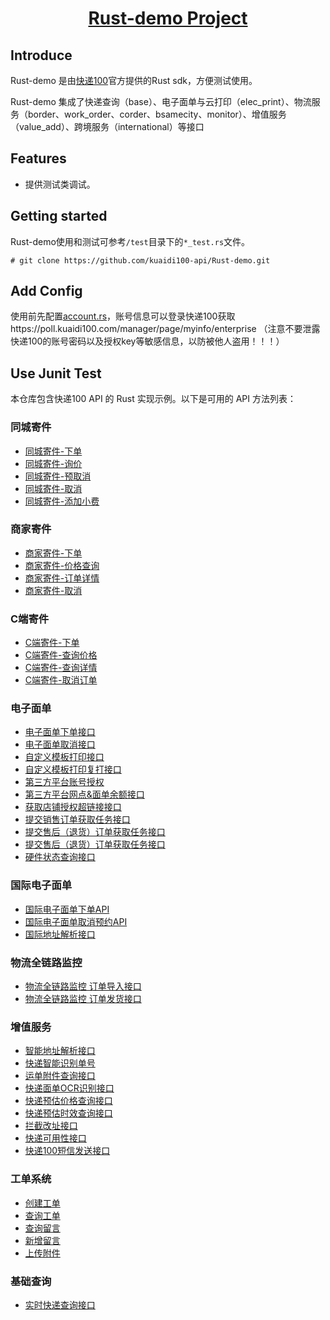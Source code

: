 <h1 align="center"><a href="https://github.com/kuaidi100-api/kuadi100-api/" target="_blank">Rust-demo Project</a></h1>

## Introduce

Rust-demo 是由[快递100](https://api.kuaidi100.com/home)官方提供的Rust sdk，方便测试使用。

Rust-demo 集成了快递查询（base）、电子面单与云打印（elec_print）、物流服务（border、work_order、corder、bsamecity、monitor）、增值服务（value_add）、跨境服务（international）等接口

## Features

- 提供测试类调试。

## Getting started

Rust-demo使用和测试可参考`/test`目录下的`*_test.rs`文件。

```
# git clone https://github.com/kuaidi100-api/Rust-demo.git
```

## Add Config

使用前先配置[account.rs](https://github.com/kuaidi100-api/Rust-demo/blob/main/src/config/account.rs)，账号信息可以登录快递100获取https://poll.kuaidi100.com/manager/page/myinfo/enterprise （注意不要泄露快递100的账号密码以及授权key等敏感信息，以防被他人盗用！！！）


## Use Junit Test

本仓库包含快递100 API 的 Rust 实现示例。以下是可用的 API 方法列表：

### 同城寄件

- [同城寄件-下单](https://github.com/kuaidi100-api/rust-demo/blob/main/src/bsamecity/bsamecity_order.rs)
- [同城寄件-询价](https://github.com/kuaidi100-api/rust-demo/blob/main/src/bsamecity/bsamecity_price.rs)
- [同城寄件-预取消](https://github.com/kuaidi100-api/rust-demo/blob/main/src/bsamecity/bsamecity_precancel.rs)
- [同城寄件-取消](https://github.com/kuaidi100-api/rust-demo/blob/main/src/bsamecity/bsamecity_cancel.rs)
- [同城寄件-添加小费](https://github.com/kuaidi100-api/rust-demo/blob/main/src/bsamecity/bsamecity_addfee.rs)

### 商家寄件

- [商家寄件-下单](https://github.com/kuaidi100-api/rust-demo/blob/main/src/border/border_create.rs)
- [商家寄件-价格查询](https://github.com/kuaidi100-api/rust-demo/blob/main/src/border/border_price.rs)
- [商家寄件-订单详情](https://github.com/kuaidi100-api/rust-demo/blob/main/src/border/border_detail.rs)
- [商家寄件-取消](https://github.com/kuaidi100-api/rust-demo/blob/main/src/border/border_cancel.rs)

### C端寄件

- [C端寄件-下单](https://github.com/kuaidi100-api/rust-demo/blob/main/src/corder/corder_create.rs)
- [C端寄件-查询价格](https://github.com/kuaidi100-api/rust-demo/blob/main/src/corder/corder_price.rs)
- [C端寄件-查询详情](https://github.com/kuaidi100-api/rust-demo/blob/main/src/corder/corder_detail.rs)
- [C端寄件-取消订单](https://github.com/kuaidi100-api/rust-demo/blob/main/src/corder/corder_cancel.rs)

### 电子面单

- [电子面单下单接口](https://github.com/kuaidi100-api/rust-demo/blob/main/src/elec_print/elec_order.rs)
- [电子面单取消接口](https://github.com/kuaidi100-api/rust-demo/blob/main/src/elec_print/elec_cancel.rs)
- [自定义模板打印接口](https://github.com/kuaidi100-api/rust-demo/blob/main/src/elec_print/elec_custom.rs)
- [自定义模板打印复打接口](https://github.com/kuaidi100-api/rust-demo/blob/main/src/elec_print/elec_printOld.rs)
- [第三方平台账号授权](https://github.com/kuaidi100-api/rust-demo/blob/main/src/elec_print/authThird.rs)
- [第三方平台网点&面单余额接口](https://github.com/kuaidi100-api/rust-demo/blob/main/src/elec_print/third_info.rs)
- [获取店铺授权超链接接口](https://github.com/kuaidi100-api/rust-demo/blob/main/src/elec_print/shop_authorize.rs)
- [提交销售订单获取任务接口](https://github.com/kuaidi100-api/rust-demo/blob/main/src/elec_print/order_task.rs)
- [提交售后（退货）订单获取任务接口](https://github.com/kuaidi100-api/rust-demo/blob/main/src/elec_print/logistic_send.rs)
- [提交售后（退货）订单获取任务接口](https://github.com/kuaidi100-api/rust-demo/blob/main/src/elec_print/refundOrder_task.rs)
- [硬件状态查询接口](https://github.com/kuaidi100-api/rust-demo/blob/main/src/elec_print/print_task.rs)

### 国际电子面单

- [国际电子面单下单API](https://github.com/kuaidi100-api/rust-demo/blob/main/src/international/pick_up.rs)
- [国际电子面单取消预约API](https://github.com/kuaidi100-api/rust-demo/blob/main/src/international/cancel_pick_up.rs)
- [国际地址解析接口](https://github.com/kuaidi100-api/rust-demo/blob/main/src/international/international_address_resolution.rs)

### 物流全链路监控

- [物流全链路监控 订单导入接口](https://github.com/kuaidi100-api/rust-demo/blob/main/src/monitor/monitor_orderExport.rs)
- [物流全链路监控 订单发货接口](https://github.com/kuaidi100-api/rust-demo/blob/main/src/monitor/monitor_sendOut.rs)

### 增值服务

- [智能地址解析接口](https://github.com/kuaidi100-api/rust-demo/blob/main/src/value_add/address_resolution.rs)
- [快递智能识别单号](https://github.com/kuaidi100-api/rust-demo/blob/main/src/value_add/auto_number.rs)
- [运单附件查询接口](https://github.com/kuaidi100-api/rust-demo/blob/main/src/value_add/back_order.rs)
- [快递面单OCR识别接口](https://github.com/kuaidi100-api/rust-demo/blob/main/src/value_add/det_ocr.rs)
- [快递预估价格查询接口](https://github.com/kuaidi100-api/rust-demo/blob/main/src/value_add/estimate_price.rs)
- [快递预估时效查询接口](https://github.com/kuaidi100-api/rust-demo/blob/main/src/value_add/estimate_time.rs)
- [拦截改址接口](https://github.com/kuaidi100-api/rust-demo/blob/main/src/value_add/intercept_order.rs)
- [快递可用性接口](https://github.com/kuaidi100-api/rust-demo/blob/main/src/value_add/reachable.rs)
- [快递100短信发送接口](https://github.com/kuaidi100-api/rust-demo/blob/main/src/value_add/sms_send.rs)

### 工单系统

- [创建工单](https://github.com/kuaidi100-api/rust-demo/blob/main/src/workorder/work_order_create.rs)
- [查询工单](https://github.com/kuaidi100-api/rust-demo/blob/main/src/workorder/work_order_query.rs)
- [查询留言](https://github.com/kuaidi100-api/rust-demo/blob/main/src/workorder/work_order_reply.rs)
- [新增留言](https://github.com/kuaidi100-api/rust-demo/blob/main/src/workorder/work_order_reply.rs)
- [上传附件](https://github.com/kuaidi100-api/rust-demo/blob/main/src/workorder/work_order_upload.rs)

### 基础查询

- [实时快递查询接口](https://github.com/kuaidi100-api/rust-demo/blob/main/src/base/query.rs)
